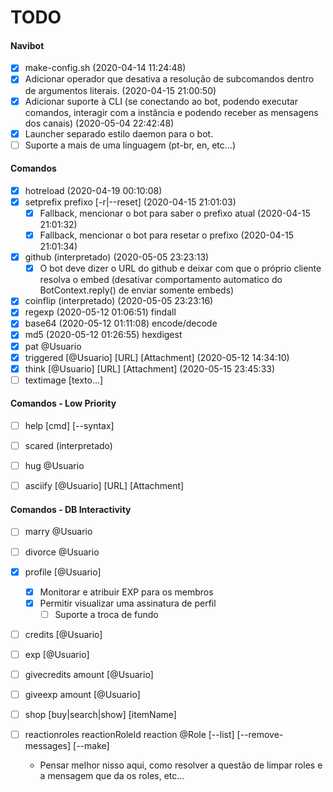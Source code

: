 # TODO

#### Navibot

- [x] make-config.sh (2020-04-14 11:24:48)
- [X] Adicionar operador que desativa a resolução de subcomandos dentro de argumentos literais. (2020-04-15 21:00:50)
- [X] Adicionar suporte à CLI (se conectando ao bot, podendo executar comandos, interagir com a instância e podendo receber as mensagens dos canais) (2020-05-04 22:42:48)
- [X] Launcher separado estilo daemon para o bot.
- [ ] Suporte a mais de uma linguagem (pt-br, en, etc...)

#### Comandos

- [X] hotreload (2020-04-19 00:10:08)
- [X] setprefix prefixo [-r|--reset] (2020-04-15 21:01:03)
    - [X] Fallback, mencionar o bot para saber o prefixo atual (2020-04-15 21:01:32)
    - [X] Fallback, mencionar o bot para resetar o prefixo (2020-04-15 21:01:34)

- [X] github (interpretado) (2020-05-05 23:23:13)
    - [X] O bot deve dizer o URL do github e deixar com que o próprio cliente resolva o embed (desativar comportamento automatico do BotContext.reply() de enviar somente embeds)

- [X] coinflip (interpretado) (2020-05-05 23:23:16)
- [X] regexp (2020-05-12 01:06:51) findall
- [X] base64 (2020-05-12 01:11:08) encode/decode
- [X] md5 (2020-05-12 01:26:55) hexdigest
- [X] pat @Usuario
- [X] triggered [@Usuario] [URL] [Attachment] (2020-05-12 14:34:10)
- [X] think [@Usuario] [URL] [Attachment] (2020-05-15 23:45:33)
- [ ] textimage [texto...]

#### Comandos - Low Priority

- [ ] help [cmd] [--syntax]

- [ ] scared (interpretado)
- [ ] hug @Usuario

- [ ] asciify [@Usuario] [URL] [Attachment]

#### Comandos - DB Interactivity

- [ ] marry @Usuario
- [ ] divorce @Usuario

- [X] profile [@Usuario]
    - [X] Monitorar e atribuir EXP para os membros
    - [X] Permitir visualizar uma assinatura de perfil
        - [ ] Suporte a troca de fundo
        
- [ ] credits [@Usuario]
- [ ] exp [@Usuario]
- [ ] givecredits amount [@Usuario]
- [ ] giveexp amount [@Usuario]

- [ ] shop [buy|search|show] [itemName]

- [ ] reactionroles reactionRoleId reaction @Role [--list] [--remove-messages] [--make]
    - Pensar melhor nisso aqui, como resolver a questão de limpar roles e a mensagem que da os roles, etc...